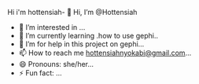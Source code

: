 Hi i'm hottensiah- 👋 Hi, I’m @Hottensiah
- 👀 I’m interested in ...
- 🌱 I’m currently learning .how to use gephi..
- 💞️ I’m for help in this project on gephi...
- 📫 How to reach me hottensiahnyokabi@gmail.com...
- 😄 Pronouns: she/her...
- ⚡ Fun fact: ...

<!---
Hottensiah/Hottensiah is a ✨ special ✨ repository because its `README.md` (this file) appears on your GitHub profile.
You can click the Preview link to take a look at your changes.
--->
